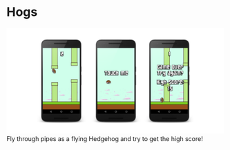 # Hogs
![Hogs](/art/screens.png)
Fly through pipes as a flying Hedgehog and try to get the high score!
